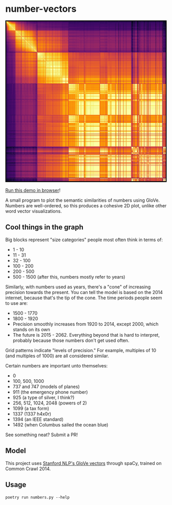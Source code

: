 # number-vectors

![GloVe similarities of numbers 0 through 512](./img/similarities-512.png)

[Run this demo in browser](https://maxwells-daemons.github.io/number-vectors/)!

A small program to plot the semantic similarities of numbers using GloVe.
Numbers are well-ordered, so this produces a cohesive 2D plot, unlike other word vector visualizations.

## Cool things in the graph

Big blocks represent "size categories" people most often think in terms of:
 - 1 - 10
 - 11 - 31
 - 32 - 100
 - 100 - 200
 - 200 - 500
 - 500 - 1500 (after this, numbers mostly refer to years)

Similarly, with numbers used as years, there's a "cone" of increasing precision towards the present.
You can tell the model is based on the 2014 internet, because that's the tip of the cone.
The time periods people seem to use are:
 - 1500 - 1770
 - 1800 - 1920
 - Precision smoothly increases from 1920 to 2014, except 2000, which stands on its own
 - The future is 2015 - 2062. Everything beyond that is hard to interpret, probably because those numbers don't get used often.

Grid patterns indicate "levels of precision." For example, multiples of 10 (and multiples of 1000) are all considered similar.

Certain numbers are important unto themselves:
 - 0
 - 100, 500, 1000
 - 737 and 747 (models of planes)
 - 911 (the emergency phone number)
 - 925 (a type of silver, I think?)
 - 256, 512, 1024, 2048 (powers of 2)
 - 1099 (a tax form)
 - 1337 (1337 h4x0r)
 - 1394 (an IEEE standard)
 - 1492 (when Columbus sailed the ocean blue)

See something neat? Submit a PR!

## Model

This project uses [Stanford NLP's GloVe vectors](https://nlp.stanford.edu/projects/glove/) through spaCy,
trained on Common Crawl 2014.

## Usage

`poetry run numbers.py --help`
